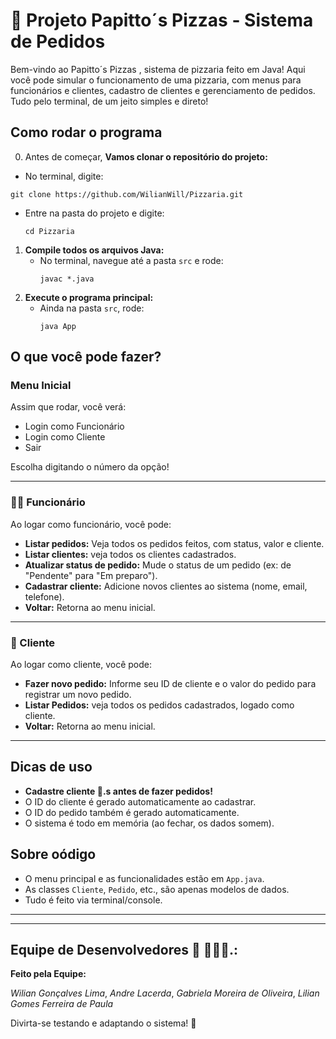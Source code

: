 # 🍕 Projeto Papitto´s Pizzas - Sistema de Pedidos

Bem-vindo ao Papitto´s Pizzas , sistema de pizzaria feito em Java! Aqui você pode simular o funcionamento de uma pizzaria, com menus para funcionários e clientes, cadastro de clientes e gerenciamento de pedidos. Tudo pelo terminal, de um jeito simples e direto!

## Como rodar o programa

0. Antes de começar, **Vamos clonar o repositório do projeto:**

- No terminal, digite:

```
git clone https://github.com/WilianWill/Pizzaria.git

```

- Entre na pasta do projeto e digite:

  ```
  cd Pizzaria

  ```

1. **Compile todos os arquivos Java:**
   - No terminal, navegue até a pasta `src` e rode:
     ```
     javac *.java
     ```
2. **Execute o programa principal:**
   - Ainda na pasta `src`, rode:
     ```
     java App
     ```

## O que você pode fazer?

### Menu Inicial

Assim que rodar, você verá:

- Login como Funcionário
- Login como Cliente
- Sair

Escolha digitando o número da opção!

---

### 👨‍🍳 Funcionário

Ao logar como funcionário, você pode:

- **Listar pedidos:** Veja todos os pedidos feitos, com status, valor e cliente.
- **Listar clientes:** veja todos os clientes cadastrados.
- **Atualizar status de pedido:** Mude o status de um pedido (ex: de "Pendente" para "Em preparo").
- **Cadastrar cliente:** Adicione novos clientes ao sistema (nome, email, telefone).
- **Voltar:** Retorna ao menu inicial.

---

### 👤 Cliente

Ao logar como cliente, você pode:

- **Fazer novo pedido:** Informe seu ID de cliente e o valor do pedido para registrar um novo pedido.
- **Listar Pedidos:** veja todos os pedidos cadastrados, logado como cliente.
- **Voltar:** Retorna ao menu inicial.

---

## Dicas de uso

- **Cadastre cliente 🛵.s antes de fazer pedidos!**
- O ID do cliente é gerado automaticamente ao cadastrar.
- O ID do pedido também é gerado automaticamente.
- O sistema é todo em memória (ao fechar, os dados somem).

## Sobre oódigo

- O menu principal e as funcionalidades estão em `App.java`.
- As classes `Cliente`, `Pedido`, etc., são apenas modelos de dados.
- Tudo é feito via terminal/console.

---

---

## Equipe de Desenvolvedores 👥 🧑‍🤝‍🧑.:

**Feito pela Equipe:**

_Wilian Gonçalves Lima_,
_Andre Lacerda_,
_Gabriela Moreira de Oliveira_,
_Lilian Gomes Ferreira de Paula_

Divirta-se testando e adaptando o sistema! 🍕
